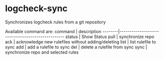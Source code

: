 # logcheck-sync
Synchronizes logcheck rules from a git repository

Available command are:
command | description
--------|--------------------------------------------------
status  | Show Status
pull    | synchronize repo
ack     | acknowledge new rulefiles without adding/deleting
list    | list rulefile to sync
add     | add a rulefile to sync
del     | delete a rulefile from sync
sync    | synchronize repo and selected rules
